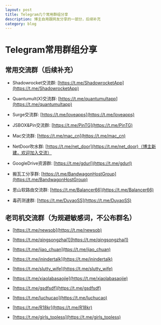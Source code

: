 ```yaml
---
layout: post
title: Telegram几个常用群组分享
description: 博主自用跟网友分享的一部分，后续补充
category: blog
---
```




# Telegram常用群组分享

## 常用交流群（后续补充）

* Shadowrocket交流群: [https://t.me/ShadowrocketApp](https://t.me/ShadowrocketApp)

* Quantumult(X)交流群: [https://t.me/quantumultapp](https://t.me/quantumultapp)

* Surge交流群: [https://t.me/loveapps](https://t.me/loveapps)

* JSBOX&Pin交流群: [https://t.me/PinTG](https://t.me/PinTG)

* Mac交流群: [https://t.me/mac_cn](https://t.me/mac_cn)

* NetDoor吹水群: [https://t.me/net_door](https://t.me/net_door)（博主新建，欢迎加入交流）

* GoogleDrive资源群: [https://t.me/gdurl](https://t.me/gdurl)

* 搬瓦工分享群: [https://t.me/BandwagonHostGroup](https://t.me/BandwagonHostGroup)

* 恩山软路由交流群: [https://t.me/Balancer66](https://t.me/Balancer66)

* 毒药测速群: [https://t.me/DuyaoSS](https://t.me/DuyaoSS)

  
## 老司机交流群（为规避敏感词，不公布群名）

* [https://t.me/newsob](https://t.me/newsob)

* [https://t.me/qingsongzhai1](https://t.me/qingsongzhai1)

* [https://t.me/jiao_chuan](ttps://t.me/jiao_chuan)

* [https://t.me/inindertalk](https://t.me/inindertalk)

* [https://t.me/slutty_wife](https://t.me/slutty_wife)

* [https://t.me/xiaolabasaojie](https://t.me/xiaolabasaojie)

* [https://t.me/gsdfsdf](https://t.me/gsdfsdf)

* [https://t.me/luchucao](https://t.me/luchucao)

* [https://t.me/R18kr](https://t.me/R18kr)

* [https://t.me/girls_topless](https://t.me/girls_topless)


